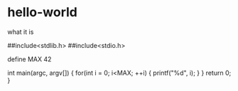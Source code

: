 # hello-world
what it is


##include<stdlib.h>
##include<stdio.h>

define MAX 42

int main(argc, argv[]) 
{
  for(int i = 0; i<MAX; ++i)
    {
      printf("%d", i);
    }
}
return 0;
}

